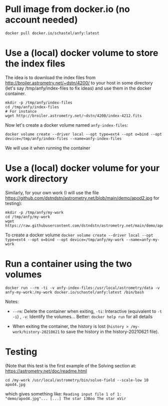 # Pull image from docker.io (no account needed)

`
docker pull docker.io/schastel/anfy:latest
`

# Use a (local) docker volume to store the index files

The idea is to download the index files from
http://broiler.astrometry.net/~dstn/4200/ to your host in some
directory (let's say /tmp/anfy/index-files to fix ideas) and
use them in the docker container.

```
mkdir -p /tmp/anfy/index-files
cd /tmp/anfy/index-files
# For instance
wget http://broiler.astrometry.net/~dstn/4200/index-4212.fits
```

Now let's create a docker volume named `anfy-index-files`:

`
docker volume create --driver local --opt type=ext4 --opt o=bind --opt device=/tmp/anfy/index-files --name=anfy-index-files
`

We will use it when running the container

# Use a (local) docker volume for your work directory

Similarly, for your own work (I will use the file https://github.com/dstndstn/astrometry.net/blob/main/demo/apod2.jpg for testing):

```
mkdir -p /tmp/anfy/my-work
cd /tmp/anfy/my-work
wget https://raw.githubusercontent.com/dstndstn/astrometry.net/main/demo/apod4.jpg
```

To create a docker volume
`
docker volume create --driver local --opt type=ext4 --opt o=bind --opt device=/tmp/anfy/my-work --name=anfy-my-work
`

# Run a container using the two volumes

`
docker run --rm -ti -v anfy-index-files:/usr/local/astrometry/data -v anfy-my-work:/my-work docker.io/schastel/anfy:latest /bin/bash
`

Notes: 

* `--rm`: Delete the container when exiting, `-ti`: Interactive (equivalent to `-t -i`) , `-v`: Identify the volumes... Better: `docker help run` for all details

* When exiting the container, the history is lost (`history > /my-work/history-20210621` to save the history in the history-20210621 file).

# Testing

(Note that this test is the first example of the Solving section at: https://astrometry.net/doc/readme.html

`
cd /my-work
/usr/local/astrometry/bin/solve-field --scale-low 10 apod4.jpg
`

which gives something like:
`
Reading input file 1 of 1: "demo/apod4.jpg"...
[...]
The star 13Boo
The star κVir
`
